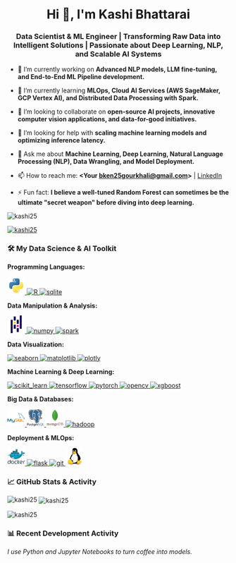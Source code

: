 <h1 align="center">Hi 👋, I'm Kashi Bhattarai</h1>
<h3 align="center">Data Scientist & ML Engineer | Transforming Raw Data into Intelligent Solutions | Passionate about Deep Learning, NLP, and Scalable AI Systems</h3>

- 🔭 I’m currently working on **Advanced NLP models, LLM fine-tuning, and End-to-End ML Pipeline development.**

- 🌱 I’m currently learning **MLOps, Cloud AI Services (AWS SageMaker, GCP Vertex AI), and Distributed Data Processing with Spark.**

- 👯 I’m looking to collaborate on **open-source AI projects, innovative computer vision applications, and data-for-good initiatives.**

- 🤝 I’m looking for help with **scaling machine learning models and optimizing inference latency.**

- 💬 Ask me about **Machine Learning, Deep Learning, Natural Language Processing (NLP), Data Wrangling, and Model Deployment.**

- 📫 How to reach me: **<Your bken25gourkhali@gmail.com>** | [LinkedIn](https://www.linkedin.com/in/kashi-bhattarai-8535aa1ab/)

- ⚡ Fun fact: **I believe a well-tuned Random Forest can sometimes be the ultimate "secret weapon" before diving into deep learning.**

<p align="left"> <img src="https://komarev.com/ghpvc/?username=kashi25&label=Profile%20views&color=0e75b6&style=flat" alt="kashi25" /> </p>

<p align="left"> <a href="https://github.com/ryo-ma/github-profile-trophy"><img src="https://github-profile-trophy.vercel.app/?username=kashi25" alt="kashi25" /></a> </p>

### 🛠️ My Data Science & AI Toolkit

**Programming Languages:**
<p align="left">
  <a href="https://www.python.org" target="_blank" rel="noreferrer"> <img src="https://raw.githubusercontent.com/devicons/devicon/master/icons/python/python-original.svg" alt="python" width="40" height="40"/> </a>
  <a href="https://www.r-project.org/" target="_blank" rel="noreferrer"> <img src="https://www.vectorlogo.zone/logos/r-project/r-project-icon.svg" alt="R" width="40" height="40"/> </a>
  <a href="https://www.sqlite.org/" target="_blank" rel="noreferrer"> <img src="https://www.vectorlogo.zone/logos/sqlite/sqlite-icon.svg" alt="sqlite" width="40" height="40"/> </a>
</p>

**Data Manipulation & Analysis:**
<p align="left">
  <a href="https://pandas.pydata.org/" target="_blank" rel="noreferrer"> <img src="https://raw.githubusercontent.com/devicons/devicon/2ae2a900d2f041da66e950e4d48052658d850630/icons/pandas/pandas-original.svg" alt="pandas" width="40" height="40"/> </a>
  <a href="https://numpy.org/" target="_blank" rel="noreferrer"> <img src="https://www.vectorlogo.zone/logos/numpy/numpy-icon.svg" alt="numpy" width="40" height="40"/> </a>
  <a href="https://spark.apache.org/" target="_blank" rel="noreferrer"> <img src="https://www.vectorlogo.zone/logos/apache_spark/apache_spark-icon.svg" alt="spark" width="40" height="40"/> </a>
</p>

**Data Visualization:**
<p align="left">
  <a href="https://seaborn.pydata.org/" target="_blank" rel="noreferrer"> <img src="https://seaborn.pydata.org/_images/logo-mark-lightbg.svg" alt="seaborn" width="40" height="40"/> </a>
  <a href="https://matplotlib.org/" target="_blank" rel="noreferrer"> <img src="https://matplotlib.org/stable/_static/logo2_compressed.svg" alt="matplotlib" width="80" height="40"/> </a>
  <a href="https://plotly.com/" target="_blank" rel="noreferrer"> <img src="https://www.vectorlogo.zone/logos/plot_ly/plot_ly-icon.svg" alt="plotly" width="40" height="40"/> </a>
</p>

**Machine Learning & Deep Learning:**
<p align="left">
  <a href="https://scikit-learn.org/" target="_blank" rel="noreferrer"> <img src="https://upload.wikimedia.org/wikipedia/commons/0/05/Scikit_learn_logo_small.svg" alt="scikit_learn" width="40" height="40"/> </a>
  <a href="https://www.tensorflow.org" target="_blank" rel="noreferrer"> <img src="https://www.vectorlogo.zone/logos/tensorflow/tensorflow-icon.svg" alt="tensorflow" width="40" height="40"/> </a>
  <a href="https://pytorch.org/" target="_blank" rel="noreferrer"> <img src="https://www.vectorlogo.zone/logos/pytorch/pytorch-icon.svg" alt="pytorch" width="40" height="40"/> </a>
  <a href="https://opencv.org/" target="_blank" rel="noreferrer"> <img src="https://www.vectorlogo.zone/logos/opencv/opencv-icon.svg" alt="opencv" width="40" height="40"/> </a>
  <a href="https://xgboost.ai/" target="_blank" rel="noreferrer"> <img src="https://raw.githubusercontent.com/dmlc/web-data/89e1d6ce2d32e4e27c3c7d8cc4b1c695d0b7fe89/mxnet/image/xgboost.png" alt="xgboost" width="40" height="40"/> </a>
</p>

**Big Data & Databases:**
<p align="left">
  <a href="https://www.mysql.com/" target="_blank" rel="noreferrer"> <img src="https://raw.githubusercontent.com/devicons/devicon/master/icons/mysql/mysql-original-wordmark.svg" alt="mysql" width="40" height="40"/> </a>
  <a href="https://www.postgresql.org" target="_blank" rel="noreferrer"> <img src="https://raw.githubusercontent.com/devicons/devicon/master/icons/postgresql/postgresql-original-wordmark.svg" alt="postgresql" width="40" height="40"/> </a>
  <a href="https://www.mongodb.com/" target="_blank" rel="noreferrer"> <img src="https://raw.githubusercontent.com/devicons/devicon/master/icons/mongodb/mongodb-original-wordmark.svg" alt="mongodb" width="40" height="40"/> </a>
  <a href="https://hadoop.apache.org/" target="_blank" rel="noreferrer"> <img src="https://www.vectorlogo.zone/logos/apache_hadoop/apache_hadoop-icon.svg" alt="hadoop" width="40" height="40"/> </a>
</p>

**Deployment & MLOps:**
<p align="left">
  <a href="https://www.docker.com/" target="_blank" rel="noreferrer"> <img src="https://raw.githubusercontent.com/devicons/devicon/master/icons/docker/docker-original-wordmark.svg" alt="docker" width="40" height="40"/> </a>
  <a href="https://flask.palletsprojects.com/" target="_blank" rel="noreferrer"> <img src="https://www.vectorlogo.zone/logos/pocoo_flask/pocoo_flask-icon.svg" alt="flask" width="40" height="40"/> </a>
  <a href="https://git-scm.com/" target="_blank" rel="noreferrer"> <img src="https://www.vectorlogo.zone/logos/git-scm/git-scm-icon.svg" alt="git" width="40" height="40"/> </a>
  <a href="https://www.linux.org/" target="_blank" rel="noreferrer"> <img src="https://raw.githubusercontent.com/devicons/devicon/master/icons/linux/linux-original.svg" alt="linux" width="40" height="40"/> </a>
</p>

### 📈 GitHub Stats & Activity

<p><img align="left" src="https://github-readme-stats.vercel.app/api/top-langs?username=kashi25&show_icons=true&locale=en&layout=compact&theme=radical&hide_border=true&langs_count=8" alt="kashi25" /></p>

<p>&nbsp;<img align="center" src="https://github-readme-stats.vercel.app/api?username=kashi25&show_icons=true&locale=en&theme=radical&hide_border=true&count_private=true" alt="kashi25" /></p>

<p><img align="center" src="https://github-readme-streak-stats.herokuapp.com/?user=kashi25&theme=radical&hide_border=true" alt="kashi25" /></p>

### 📊 Recent Development Activity

<!--START_SECTION:waka-->
<!-- This section is often populated by a GitHub Action like 'waka-readme-stats'. -->
*I use Python and Jupyter Notebooks to turn coffee into models.*
<!--END_SECTION:waka-->
